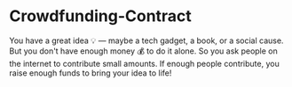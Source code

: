 # Crowdfunding-Contract
You have a great idea 💡 — maybe a tech gadget, a book, or a social cause. But you don't have enough money 💰 to do it alone. So you ask people on the internet to contribute small amounts. If enough people contribute, you raise enough funds to bring your idea to life!
